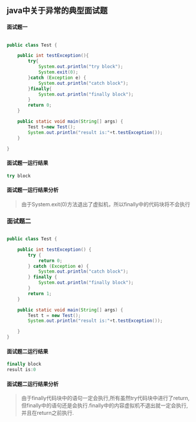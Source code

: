## java中关于异常的典型面试题

#### 面试题一

```java

public class Test {

    public int testException(){
        try{
            System.out.println("try block");
            System.exit(0);
        }catch (Exception e) {
            System.out.println("catch block");
        }finally{
            System.out.println("finally block");
        }
        return 0;
    }

    public static void main(String[] args) {
        Test t=new Test();
        System.out.println("result is:"+t.testException());
    }

}

```

#### 面试题一运行结果
```java
try block
```

#### 面试题一运行结果分析
> 由于System.exit(0)方法退出了虚拟机，所以finally中的代码块将不会执行


### 面试题二

```java

public class Test {

    public int testException() {
        try {
            return 0;
        } catch (Exception e) {
            System.out.println("catch block");
        } finally {
            System.out.println("finally block");
        }
        return 1;
    }

    public static void main(String[] args) {
        Test t = new Test();
        System.out.println("result is:"+t.testException());

    }
}

```

#### 面试题二运行结果
```java
finally block
result is:0
```

#### 面试题二运行结果分析
> 由于finally代码块中的语句一定会执行,所有虽然try代码块中进行了return,但finally中的语句还是会执行.finally中的内容虚拟机不退出就一定会执行,并且在return之前执行.

